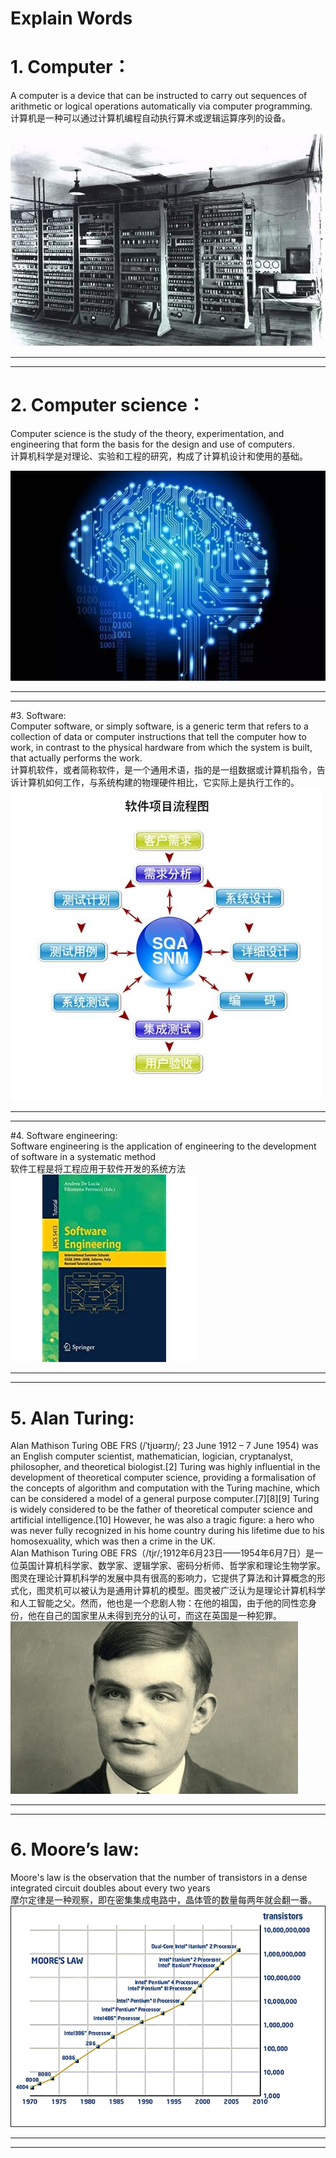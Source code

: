 # Explain Words

 # 1. Computer：    
   A computer is a device that can be instructed to carry out sequences of arithmetic or logical operations automatically via computer programming.  
   计算机是一种可以通过计算机编程自动执行算术或逻辑运算序列的设备。



![first computer](images/11361953_994386.jpg)   
***
***

# 2.	Computer science：
Computer science is the study of the theory, experimentation, and engineering that form the basis for the design and use of computers.   
计算机科学是对理论、实验和工程的研究，构成了计算机设计和使用的基础。

![conputer science](images/a642iy61120905371596.jpg)   

***
***

#3.	Software:  
 Computer software, or simply software, is a generic term that refers to a collection of data or computer instructions that tell the computer how to work, in contrast to the physical hardware from which the system is built, that actually performs the work.   
 计算机软件，或者简称软件，是一个通用术语，指的是一组数据或计算机指令，告诉计算机如何工作，与系统构建的物理硬件相比，它实际上是执行工作的。
![Software](images/20130811182809-1775858692.jpg)

***
***
#4.	Software engineering:  
 Software engineering is the application of engineering to the development of software in a systematic method  
 软件工程是将工程应用于软件开发的系统方法
![Software](images/41wgnFMZFLL._SL500_AA300_.jpg)

***
***
# 5.	Alan Turing: 
Alan Mathison Turing OBE FRS (/ˈtjʊərɪŋ/; 23 June 1912 – 7 June 1954) was an English computer scientist, mathematician, logician, cryptanalyst, philosopher, and theoretical biologist.[2] Turing was highly influential in the development of theoretical computer science, providing a formalisation of the concepts of algorithm and computation with the Turing machine, which can be considered a model of a general purpose computer.[7][8][9] Turing is widely considered to be the father of theoretical computer science and artificial intelligence.[10] However, he was also a tragic figure: a hero who was never fully recognized in his home country during his lifetime due to his homosexuality, which was then a crime in the UK.   
Alan Mathison Turing OBE FRS（/tjr/;1912年6月23日——1954年6月7日）是一位英国计算机科学家、数学家、逻辑学家、密码分析师、哲学家和理论生物学家。图灵在理论计算机科学的发展中具有很高的影响力，它提供了算法和计算概念的形式化，图灵机可以被认为是通用计算机的模型。图灵被广泛认为是理论计算机科学和人工智能之父。然而，他也是一个悲剧人物：在他的祖国，由于他的同性恋身份，他在自己的国家里从未得到充分的认可，而这在英国是一种犯罪。
![Software](images/wKiom1cfGPnAKMfVAABX8uDsefQ592.jpg)

***
***
# 6.	Moore’s law:
 Moore's law is the observation that the number of transistors in a dense integrated circuit doubles about every two years  
 摩尔定律是一种观察，即在密集集成电路中，晶体管的数量每两年就会翻一番。
![Software](images/1756303370.jpg)

***
***
